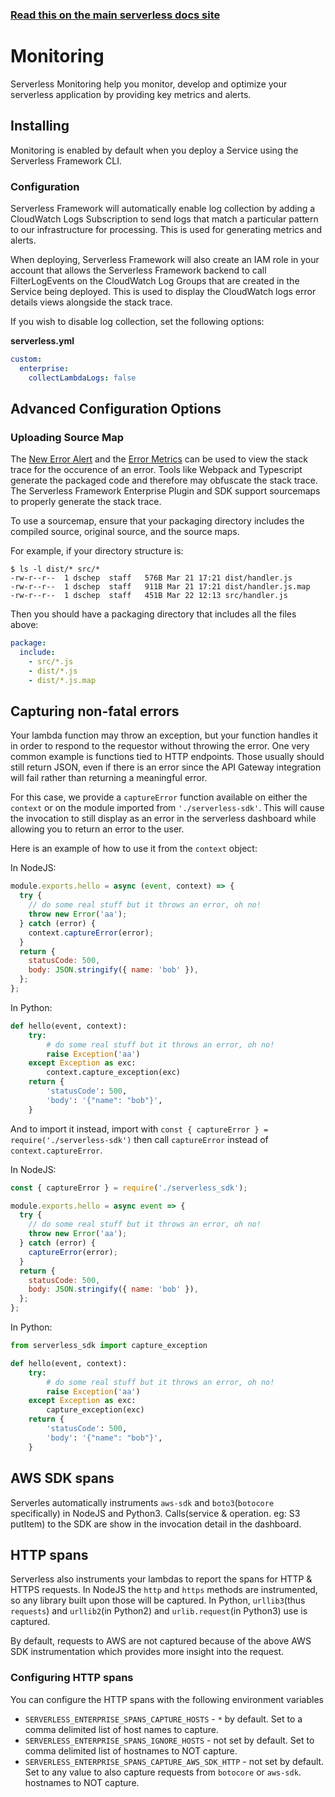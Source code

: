 <!--
title: Serverless Dashboard - Monitoring
menuText: Monitoring
menuOrder: 1
layout: Doc
-->

<!-- DOCS-SITE-LINK:START automatically generated  -->

### [Read this on the main serverless docs site](https://www.serverless.com/framework/docs/dashboard/insights/)

<!-- DOCS-SITE-LINK:END -->

# Monitoring

Serverless Monitoring help you monitor, develop and optimize your serverless application by providing key metrics and alerts.

## Installing

Monitoring is enabled by default when you deploy a Service using the Serverless Framework CLI.

### Configuration

Serverless Framework will automatically enable log collection by adding a CloudWatch Logs Subscription to send logs that match a particular pattern to our infrastructure for processing. This is used for generating metrics and alerts.

When deploying, Serverless Framework will also create an IAM role in your account that allows the Serverless Framework backend to call FilterLogEvents on the CloudWatch Log Groups that are created in the Service being deployed. This is used to display the CloudWatch logs error details views alongside the stack trace.

If you wish to disable log collection, set the following options:

**serverless.yml**

```yaml
custom:
  enterprise:
    collectLambdaLogs: false
```

## Advanced Configuration Options

### Uploading Source Map

The [New Error Alert](#new-error) and the [Error Metrics](#errors) can be used to view the stack trace for the occurence of an error. Tools like Webpack and Typescript generate the packaged code and therefore may obfuscate the stack trace. The Serverless Framework Enterprise Plugin and SDK support sourcemaps to properly generate the stack trace.

To use a sourcemap, ensure that your packaging directory includes the compiled source, original source, and the source maps.

For example, if your directory structure is:

```
$ ls -l dist/* src/*
-rw-r--r--  1 dschep  staff   576B Mar 21 17:21 dist/handler.js
-rw-r--r--  1 dschep  staff   911B Mar 21 17:21 dist/handler.js.map
-rw-r--r--  1 dschep  staff   451B Mar 22 12:13 src/handler.js
```

Then you should have a packaging directory that includes all the files above:

```yaml
package:
  include:
    - src/*.js
    - dist/*.js
    - dist/*.js.map
```

## Capturing non-fatal errors

Your lambda function may throw an exception, but your function handles it in order to respond to the requestor without throwing the error. One very common example is functions tied to HTTP endpoints. Those usually should still return JSON, even if there is an error since the API Gateway integration will fail rather than returning a meaningful error.

For this case, we provide a `captureError` function available on either the `context` or on the module imported from `'./serverless-sdk'`. This will cause the invocation to still display as an error in the serverless dashboard while allowing you to return an error to the user.

Here is an example of how to use it from the `context` object:

In NodeJS:
```javascript
module.exports.hello = async (event, context) => {
  try {
    // do some real stuff but it throws an error, oh no!
    throw new Error('aa');
  } catch (error) {
    context.captureError(error);
  }
  return {
    statusCode: 500,
    body: JSON.stringify({ name: 'bob' }),
  };
};
```
In Python:
```python
def hello(event, context):
    try:
        # do some real stuff but it throws an error, oh no!
        raise Exception('aa')
    except Exception as exc:
        context.capture_exception(exc)
    return {
        'statusCode': 500,
        'body': '{"name": "bob"}',
    }
```

And to import it instead, import with `const { captureError } = require('./serverless-sdk')` then call `captureError` instead of `context.captureError`.

In NodeJS:
```javascript
const { captureError } = require('./serverless_sdk');

module.exports.hello = async event => {
  try {
    // do some real stuff but it throws an error, oh no!
    throw new Error('aa');
  } catch (error) {
    captureError(error);
  }
  return {
    statusCode: 500,
    body: JSON.stringify({ name: 'bob' }),
  };
};
```
In Python:
```python
from serverless_sdk import capture_exception

def hello(event, context):
    try:
        # do some real stuff but it throws an error, oh no!
        raise Exception('aa')
    except Exception as exc:
        capture_exception(exc)
    return {
        'statusCode': 500,
        'body': '{"name": "bob"}',
    }
```

## AWS SDK spans
Serverles automatically instruments `aws-sdk` and `boto3`(`botocore` specifically) in NodeJS and
Python3. Calls(service & operation. eg: S3 putItem) to the SDK are show in the invocation detail
in the dashboard.

## HTTP spans
Serverless also instruments your lambdas to report the spans for HTTP & HTTPS requests. In NodeJS
the `http` and `https` methods are instrumented, so any library built upon those will be captured.
In Python, `urllib3`(thus `requests`) and `urllib2`(in Python2) and `urlib.request`(in Python3) use
is captured.

By default, requests to AWS are not captured because of the above AWS SDK instrumentation which
provides more insight into the request.

### Configuring HTTP spans
You can configure the HTTP spans with the following environment variables
 * `SERVERLESS_ENTERPRISE_SPANS_CAPTURE_HOSTS` - `*` by default. Set to a comma delimited list of
   host names to capture.
 * `SERVERLESS_ENTERPRISE_SPANS_IGNORE_HOSTS` - not set by default. Set to comma delimited list of
   hostnames to NOT capture.
 * `SERVERLESS_ENTERPRISE_SPANS_CAPTURE_AWS_SDK_HTTP` - not set by default. Set to any value to
   also capture requests from `botocore` or `aws-sdk`.
   hostnames to NOT capture.
